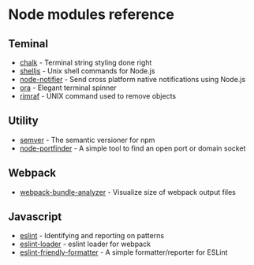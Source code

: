 # Node modules reference

## Teminal

- [chalk](https://github.com/chalk/chalk) - Terminal string styling done right
- [shelljs](https://github.com/shelljs/shelljs) - Unix shell commands for Node.js
- [node-notifier](https://github.com/mikaelbr/node-notifier) - Send cross platform native notifications using Node.js
- [ora](https://github.com/sindresorhus/ora) - Elegant terminal spinner
- [rimraf](https://github.com/isaacs/rimraf) - UNIX command used to remove objects


## Utility

- [semver](https://github.com/npm/node-semver) - The semantic versioner for npm
- [node-portfinder](https://github.com/indexzero/node-portfinder) - A simple tool to find an open port or domain socket


## Webpack

- [webpack-bundle-analyzer](https://github.com/webpack-contrib/webpack-bundle-analyzer) - Visualize size of webpack output files


## Javascript

- [eslint](https://github.com/eslint/eslint) - Identifying and reporting on patterns
- [eslint-loader](https://github.com/webpack-contrib/eslint-loader) - eslint loader for webpack
- [eslint-friendly-formatter](https://github.com/royriojas/eslint-friendly-formatter) - A simple formatter/reporter for ESLint 

